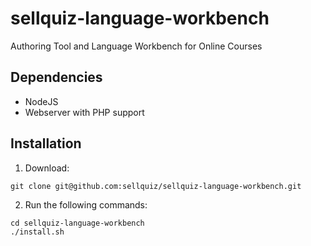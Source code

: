 # sellquiz-language-workbench
Authoring Tool and Language Workbench for Online Courses

## Dependencies

- NodeJS
- Webserver with PHP support

## Installation

1. Download:
```
git clone git@github.com:sellquiz/sellquiz-language-workbench.git
```
2. Run the following commands:
```
cd sellquiz-language-workbench
./install.sh
```

